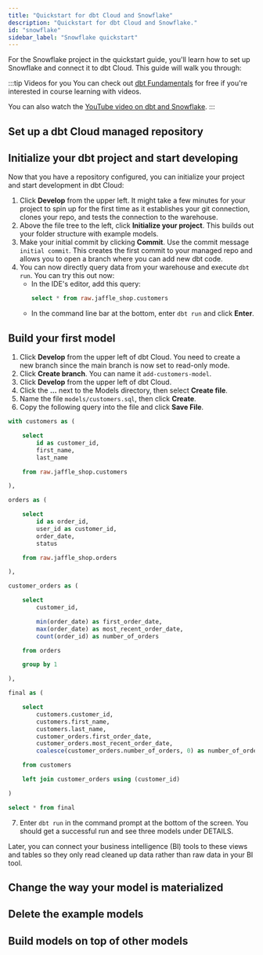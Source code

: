 ```yaml
---
title: "Quickstart for dbt Cloud and Snowflake"
description: "Quickstart for dbt Cloud and Snowflake."
id: "snowflake"
sidebar_label: "Snowflake quickstart"
---
```

For the Snowflake project in the quickstart guide, you'll learn how to set up Snowflake and connect it to dbt Cloud.
This guide will walk you through:

:::tip Videos for you
You can check out [dbt Fundamentals](https://courses.getdbt.com/courses/fundamentals) for free if you're interested in course learning with videos.

You can also watch the [YouTube video on dbt and Snowflake](https://www.youtube.com/watch?v=kbCkwhySV_I&list=PL0QYlrC86xQm7CoOH6RS7hcgLnd3OQioG).
:::

## Set up a dbt Cloud managed repository 
<Snippet src="tutorial-managed-repo" />

## Initialize your dbt project​ and start developing
Now that you have a repository configured, you can initialize your project and start development in dbt Cloud:

1. Click **Develop** from the upper left. It might take a few minutes for your project to spin up for the first time as it establishes your git connection, clones your repo, and tests the connection to the warehouse.
2. Above the file tree to the left, click **Initialize your project**. This builds out your folder structure with example models.
3. Make your initial commit by clicking **Commit**. Use the commit message `initial commit`. This creates the first commit to your managed repo and allows you to open a branch where you can add new dbt code.
4. You can now directly query data from your warehouse and execute `dbt run`. You can try this out now:
    - In the IDE's editor, add this query: 
        ```sql
        select * from raw.jaffle_shop.customers
        ```
    - In the command line bar at the bottom, enter `dbt run` and click **Enter**. 

## Build your first model
1. Click **Develop** from the upper left of dbt Cloud. You need to create a new branch since the main branch is now set to read-only mode. 
2. Click **Create branch**. You can name it `add-customers-model`.
3. Click **Develop** from the upper left of dbt Cloud.
4. Click the **...** next to the Models directory, then select **Create file**.  
5. Name the file `models/customers.sql`, then click **Create**.
6. Copy the following query into the file and click **Save File**.
```sql
with customers as (

    select
        id as customer_id,
        first_name,
        last_name

    from raw.jaffle_shop.customers

),

orders as (

    select
        id as order_id,
        user_id as customer_id,
        order_date,
        status

    from raw.jaffle_shop.orders

),

customer_orders as (

    select
        customer_id,

        min(order_date) as first_order_date,
        max(order_date) as most_recent_order_date,
        count(order_id) as number_of_orders

    from orders

    group by 1

),

final as (

    select
        customers.customer_id,
        customers.first_name,
        customers.last_name,
        customer_orders.first_order_date,
        customer_orders.most_recent_order_date,
        coalesce(customer_orders.number_of_orders, 0) as number_of_orders

    from customers

    left join customer_orders using (customer_id)

)

select * from final
```

7. Enter `dbt run` in the command prompt at the bottom of the screen. You should get a successful run and see three models under DETAILS.

Later, you can connect your business intelligence (BI) tools to these views and tables so they only read cleaned up data rather than raw data in your BI tool.

## Change the way your model is materialized

<Snippet src="quickstarts/change-way-model-materialized" />

## Delete the example models

<Snippet src="quickstarts/delete-example-models" />

## Build models on top of other models

<Snippet src="quickstarts/build-models-atop-other-models" />

<Snippet src="quickstarts/test-and-document-your-project" />

<Snippet src="quickstarts/schedule-a-job" />